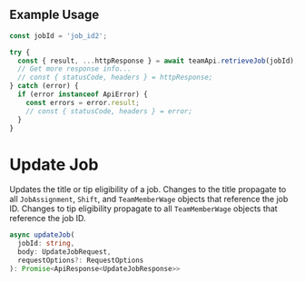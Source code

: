 ## Example Usage

```ts
const jobId = 'job_id2';

try {
  const { result, ...httpResponse } = await teamApi.retrieveJob(jobId);
  // Get more response info...
  // const { statusCode, headers } = httpResponse;
} catch (error) {
  if (error instanceof ApiError) {
    const errors = error.result;
    // const { statusCode, headers } = error;
  }
}
```

# Update Job

Updates the title or tip eligibility of a job. Changes to the title propagate to all
`JobAssignment`, `Shift`, and `TeamMemberWage` objects that reference the job ID. Changes to
tip eligibility propagate to all `TeamMemberWage` objects that reference the job ID.

```ts
async updateJob(
  jobId: string,
  body: UpdateJobRequest,
  requestOptions?: RequestOptions
): Promise<ApiResponse<UpdateJobResponse>>
```
